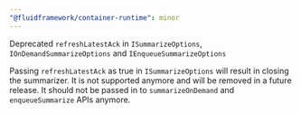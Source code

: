 ```yaml
---
"@fluidframework/container-runtime": minor
---
```


Deprecated `refreshLatestAck` in `ISummarizeOptions`, `IOnDemandSummarizeOptions` and `IEnqueueSummarizeOptions`

Passing `refreshLatestAck` as true in `ISummarizeOptions` will result in closing the summarizer. It is not supported anymore and will be removed in a future release. It should not be passed in to `summarizeOnDemand` and `enqueueSummarize` APIs anymore.
